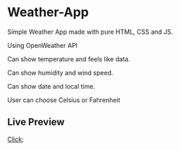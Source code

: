 # Weather-App

Simple Weather App made with pure HTML, CSS and JS.

Using OpenWeather API

Can show temperature and feels like data.

Can show humidity and wind speed.

Can show date and local time.

User can choose Celsius or Fahrenheit

## Live Preview

[Click](https://karakuscem.github.io/Weather-App/);
